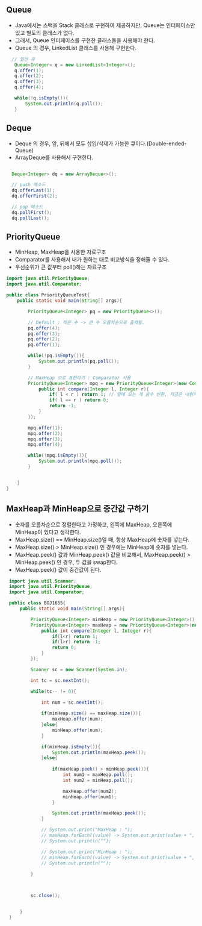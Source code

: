 ## Queue
 - Java에서는 스택을 Stack 클래스로 구현하여 제공하지만, Queue는 인터페이스만 있고 별도의 클래스가 없다. 
 - 그래서, Queue 인터페이스를 구현한 클래스들을 사용해야 한다.
 - Queue 의 경우, LinkedList 클래스를 사용해 구현한다.
 ```java
   // 일반 큐
    Queue<Integer> q = new LinkedList<Integer>();
    q.offer(1);
    q.offer(2);
    q.offer(3);
    q.offer(4);

    while(!q.isEmpty()){
        System.out.println(q.poll());
    }
 ```

## Deque
  - Deque 의 경우, 앞, 뒤에서 모두 삽입/삭제가 가능한 큐이다.(Double-ended-Queue)
  - ArrayDeque를 사용해서 구현한다.

  ```java
  
    Deque<Integer> dq = new ArrayDeque<>();

    // push 메소드
    dq.offerLast(1);
    dq.offerFirst(2);

    // pop 메소드
    dq.pollFirst();
    dq.pollLast();
  ```

## PriorityQueue
  - MinHeap, MaxHeap을 사용한 자료구조
  - Comparator를 사용해서 내가 원하는 대로 비교방식을 정해줄 수 있다.
  - 우선순위가 큰 값부터 poll()하는 자료구조
  ```java
  import java.util.PriorityQueue;
  import java.util.Comparator;

  public class PriorityQueueTest{
      public static void main(String[] args){

          PriorityQueue<Integer> pq = new PriorityQueue<>();

          // Default : 작은 수 -> 큰 수 오름차순으로 출력됨.
          pq.offer(4);
          pq.offer(3);
          pq.offer(2);
          pq.offer(1);

          while(!pq.isEmpty()){
              System.out.println(pq.poll());
          }

          // MaxHeap 으로 표현하기 : Comparator 사용
          PriorityQueue<Integer> mpq = new PriorityQueue<Integer>(new Comparator<Integer>(){
              public int compare(Integer l, Integer r){
                  if( l < r ) return 1; // 앞에 오는 게 음수 반환, 지금은 내림차순 할 거니까 뒤에꺼가 더 큰 경우 양수를 줘서 순서를 바꿈.
                  if( l == r ) return 0;
                  return -1;
              }
          });

          mpq.offer(1);
          mpq.offer(2);
          mpq.offer(3);
          mpq.offer(4);

          while(!mpq.isEmpty()){
              System.out.println(mpq.poll());
          }


      }
  }
  ```

## MaxHeap과 MinHeap으로 중간값 구하기
 - 숫자를 오름차순으로 정렬한다고 가정하고, 왼쪽에 MaxHeap, 오른쪽에 MinHeap이 있다고 생각한다.
 - MaxHeap.size() == MinHeap.size()일 때, 항상 MaxHeap에 숫자를 넣는다.
 - MaxHeap.size() > MinHeap.size() 인 경우에는 MinHeap에 숫자를 넣는다.
 - MaxHeap.peek() 값과 MinHeap.peek() 값을 비교해서, MaxHeap.peek() > MinHeap.peek() 인 경우, 두 값을 swap한다.
 - MaxHeap.peek() 값이 중간값이 된다.
 ```java
  import java.util.Scanner;
  import java.util.PriorityQueue;
  import java.util.Comparator;

  public class BOJ1655{
      public static void main(String[] args){

          PriorityQueue<Integer> minHeap = new PriorityQueue<Integer>();
          PriorityQueue<Integer> maxHeap = new PriorityQueue<Integer>(new Comparator<Integer>(){
              public int compare(Integer l, Integer r){
                  if(l<r) return 1;
                  if(l>r) return -1;
                  return 0;
              }
          });

          Scanner sc = new Scanner(System.in);

          int tc = sc.nextInt();

          while(tc-- != 0){
              
              int num = sc.nextInt();

              if(minHeap.size() == maxHeap.size()){
                  maxHeap.offer(num);
              }else{
                  minHeap.offer(num);
              }

              if(minHeap.isEmpty()){
                  System.out.println(maxHeap.peek());
              }else{
                      
                  if(maxHeap.peek() > minHeap.peek()){
                      int num1 = maxHeap.poll();
                      int num2 = minHeap.poll();

                      maxHeap.offer(num2);
                      minHeap.offer(num1);
                  }

                  System.out.println(maxHeap.peek());
              }

              // System.out.print("MaxHeap : ");
              // maxHeap.forEach((value) -> System.out.print(value + ", "));
              // System.out.println("");

              // System.out.print("MinHeap : ");
              // minHeap.forEach((value) -> System.out.print(value + ", "));
              // System.out.println("");
              
          }



          sc.close();


      }
  }
 ```
 